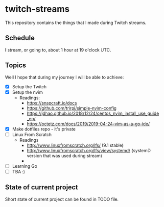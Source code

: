 # twitch-streams

This repository contains the things that I made during Twitch streams.

## Schedule

I stream, or going to, about 1 hour at 19 o'clock UTC.

## Topics

Well I hope that during my journey I will be able to achieve:

- [x] Setup the Twitch
- [x] Setup the nvim
  - Readings:
    - https://snapcraft.io/docs
    - https://github.com/trirpi/simple-nvim-config
    - https://jdhao.github.io/2018/12/24/centos_nvim_install_use_guide_en/
    - https://octetz.com/docs/2019/2019-04-24-vim-as-a-go-ide/
- [x] Make dotfiles repo - it's private
- [ ] Linux From Scratch
  - Readings
    - http://www.linuxfromscratch.org/lfs/ (9.1 stable)
    - http://www.linuxfromscratch.org/lfs/view/systemd/ (systemD version that was used during stream)
    -
- [ ] Learning Go
- [ ] TBA :)

## State of current project

Short state of current project can be found in TODO file.
